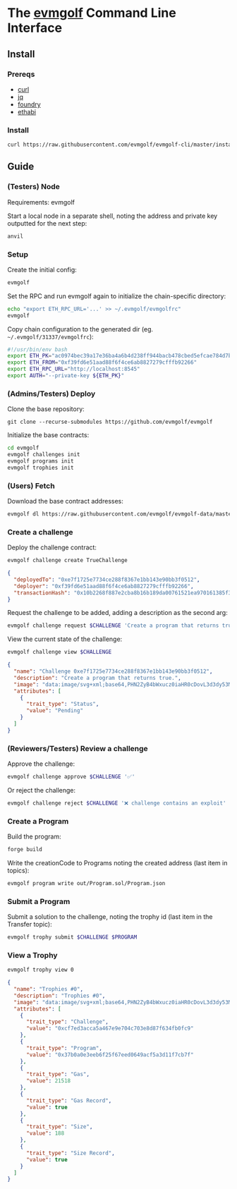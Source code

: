 # The [evmgolf](https://github.com/evmgolf/evmgolf) Command Line Interface 

## Install

### Prereqs

- [curl](https://curl.se/download.html)
- [jq](https://stedolan.github.io/jq/download/)
- [foundry](https://github.com/foundry-rs/foundry#installation)
- [ethabi](https://github.com/rust-ethereum/ethabi#installation)

### Install

```bash
curl https://raw.githubusercontent.com/evmgolf/evmgolf-cli/master/install.sh | bash 
```

## Guide 

### (Testers) Node

Requirements: evmgolf

Start a local node in a separate shell, noting the address and private key outputted for the next step:

```bash
anvil 
```

### Setup

Create the initial config:

```bash
evmgolf 
```

Set the RPC and run evmgolf again to initialize the chain-specific directory:
```bash
echo "export ETH_RPC_URL='...' >> ~/.evmgolf/evmgolfrc"
evmgolf
```

Copy chain configuration to the generated dir (eg. `~/.evmgolf/31337/evmgolfrc`):

```bash
#!/usr/bin/env bash
export ETH_PK="ac0974bec39a17e36ba4a6b4d238ff944bacb478cbed5efcae784d7bf4f2ff80"
export ETH_FROM="0xf39fd6e51aad88f6f4ce6ab8827279cfffb92266"
export ETH_RPC_URL="http://localhost:8545"
export AUTH="--private-key ${ETH_PK}"
```

### (Admins/Testers) Deploy

Clone the base repository: 

`git clone --recurse-submodules https://github.com/evmgolf/evmgolf`


Initialize the base contracts:

```bash
cd evmgolf
evmgolf challenges init
evmgolf programs init
evmgolf trophies init 
```

### (Users) Fetch 

Download the base contract addresses:

```bash
evmgolf dl https://raw.githubusercontent.com/evmgolf/evmgolf-data/master
```


### Create a challenge 

Deploy the challenge contract:

```bash
evmgolf challenge create TrueChallenge
```

```json
{
  "deployedTo": "0xe7f1725e7734ce288f8367e1bb143e90bb3f0512",
  "deployer": "0xf39fd6e51aad88f6f4ce6ab8827279cfffb92266",
  "transactionHash": "0x10b2268f887e2cba8b16b189da00761521ea970161385f3c646f645b91f59506"
}
```

Request the challenge to be added, adding a description as the second arg:

```bash
evmgolf challenge request $CHALLENGE 'Create a program that returns true.'
```

View the current state of the challenge:

```bash
evmgolf challenge view $CHALLENGE
```

```json 
{
  "name": "Challenge 0xe7f1725e7734ce288f8367e1bb143e90bb3f0512",
  "description": "Create a program that returns true.",
  "image": "data:image/svg+xml;base64,PHN2ZyB4bWxucz0iaHR0cDovL3d3dy53My5vcmcvMjAwMC9zdmciIHZpZXdCb3g9IjAgMCA0ODAgMTIwIj48dGV4dCB4PSIyMCIgeT0iMjAiPkNoYWxsZW5nZTwvdGV4dD48dGV4dCB4PSIyMCIgeT0iNDAiPkFkZHJlc3M6IDB4ZTdmMTcyNWU3NzM0Y2UyODhmODM2N2UxYmIxNDNlOTBiYjNmMDUxMjwvdGV4dD48dGV4dCB4PSIyMCIgeT0iNjAiPkRlc2NyaXB0aW9uOiBDcmVhdGUgYSBwcm9ncmFtIHRoYXQgcmV0dXJucyBgdHJ1ZWAuPC90ZXh0Pjx0ZXh0IHg9IjIwIiB5PSI4MCI+U3RhdHVzOiBQZW5kaW5nPC90ZXh0Pjwvc3ZnPg==",
  "attributes": [
    {
      "trait_type": "Status",
      "value": "Pending"
    }
  ]
}
```

### (Reviewers/Testers) Review a challenge

Approve the challenge: 

```bash
evmgolf challenge approve $CHALLENGE '✅'
```

Or reject the challenge:

```bash
evmgolf challenge reject $CHALLENGE '❌ challenge contains an exploit'
```


### Create a Program 

Build the program:

```bash
forge build 
```

Write the creationCode to Programs noting the created address (last item in topics):

```bash
evmgolf program write out/Program.sol/Program.json 
```

### Submit a Program 

Submit a solution to the challenge, noting the trophy id (last item in the Transfer topic):

```bash
evmgolf trophy submit $CHALLENGE $PROGRAM
```

### View a Trophy

```bash
evmgolf trophy view 0
```

```json 
{
  "name": "Trophies #0",
  "description": "Trophies #0",
  "image": "data:image/svg+xml;base64,PHN2ZyB4bWxucz0iaHR0cDovL3d3dy53My5vcmcvMjAwMC9zdmciIHZpZXdCb3g9IjAgMCA0ODAgMTQwIj48dGV4dCB4PSIyMCIgeT0iMjAiPlRyb3BoaWVzICMwPC90ZXh0Pjx0ZXh0IHg9IjIwIiB5PSI0MCI+Q2hhbGxlbmdlOiAweGNmN2VkM2FjY2E1YTQ2N2U5ZTcwNGM3MDNlOGQ4N2Y2MzRmYjBmYzk8L3RleHQ+PHRleHQgeD0iMjAiIHk9IjYwIj5Qcm9ncmFtOiAgIDB4MzdiMGEwZTNlZWI2ZjI1ZjY3ZWVkMDY0OWFjZjVhM2QxMWY3Y2I3ZjwvdGV4dD48dGV4dCB4PSIyMCIgeT0iODAiPlNpemU6IDE4OCDirZA8L3RleHQ+PHRleHQgeD0iMjAiIHk9IjEwMCI+R2FzOiAyMTUxOCDirZA8L3RleHQ+PC9zdmc+",
  "attributes": [
    {
      "trait_type": "Challenge",
      "value": "0xcf7ed3acca5a467e9e704c703e8d87f634fb0fc9"
    },
    {
      "trait_type": "Program",
      "value": "0x37b0a0e3eeb6f25f67eed0649acf5a3d11f7cb7f"
    },
    {
      "trait_type": "Gas",
      "value": 21518
    },
    {
      "trait_type": "Gas Record",
      "value": true
    },
    {
      "trait_type": "Size",
      "value": 188
    },
    {
      "trait_type": "Size Record",
      "value": true
    }
  ]
}
```
